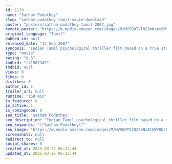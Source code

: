 ```yaml
---
id: 1179
name: "Satham Podathey"
slug: "satham-podathey-tamil-movie-download"
poster: "posters/satham-podathey-tamil-2007.jpg"
remote_poster: "https://m.media-amazon.com/images/M/MV5BOTVlN2JmNzAtOWY0NS00MjFjLTgyNzQtMTg4NTYyZTc4MWEwXkEyXkFqcGc@._V1_SX300.jpg"
original_language: "Tamil"
dubbed_in: null
released_date: "14 Sep 2007"
synopsis: "Indian Tamil psychological thriller film based on a true story."
type: "movie"
rating: "6.5"
imdbid: "tt1507349"
tmdbid: null
views: 0
likes: 0
dislikes: 0
author_id: 1
trailer_url: null
runtime: "158 min"
is_featured: 0
is_active: 1
is_comingsoon: 0
seo_title: "Satham Podathey"
seo_description: "Indian Tamil psychological thriller film based on a true story."
seo_keywords: "\"Satham Podathey\""
seo_image: "https://m.media-amazon.com/images/M/MV5BOTVlN2JmNzAtOWY0NS00MjFjLTgyNzQtMTg4NTYyZTc4MWEwXkEyXkFqcGc@._V1_SX300.jpg"
screenshots: null
redirect_to: null
social_shares: 0
created_at: 2025-03-22 06:22:44
updated_at: 2025-03-22 06:22:44
---
```


